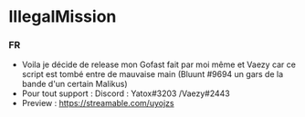 # IllegalMission

### FR
- Voila je décide de release mon Gofast fait par moi même et Vaezy car ce script est tombé entre de mauvaise main (Bluunt #9694 un gars de la bande d'un certain Malikus)
- Pour tout support : Discord : Yatox#3203 /Vaezy#2443
- Preview : https://streamable.com/uyojzs

